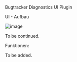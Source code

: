 Bugtracker Diagnostics UI Plugin

UI - Aufbau

![image](https://user-images.githubusercontent.com/26215533/143473310-dbd5fe5b-a68b-496a-8f05-66c01f662823.png)

To be continued.

Funktionen:

To be added.
